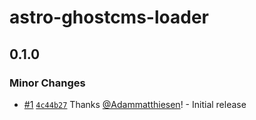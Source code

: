 # astro-ghostcms-loader

## 0.1.0

### Minor Changes

- [#1](https://github.com/MatthiesenXYZ/ghostcms-loader/pull/1) [`4c44b27`](https://github.com/MatthiesenXYZ/ghostcms-loader/commit/4c44b275a35c29452ac5248c10e7e936a8503b83) Thanks [@Adammatthiesen](https://github.com/Adammatthiesen)! - Initial release
